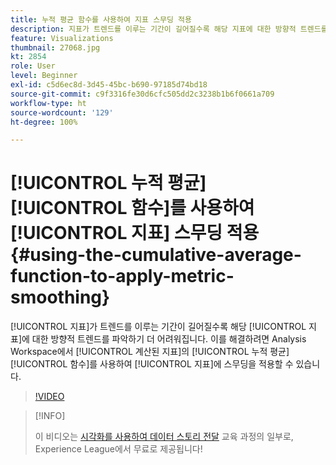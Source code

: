 ```yaml
---
title: 누적 평균 함수를 사용하여 지표 스무딩 적용
description: 지표가 트렌드를 이루는 기간이 길어질수록 해당 지표에 대한 방향적 트렌드를 파악하기 더 어려워집니다. 이를 해결하려면 Analysis Workspace에서 계산된 지표의 누적 평균 함수를 사용하여 지표에 스무딩을 적용할 수 있습니다.
feature: Visualizations
thumbnail: 27068.jpg
kt: 2854
role: User
level: Beginner
exl-id: c5d6ec8d-3d45-45bc-b690-97185d74bd18
source-git-commit: c9f3316fe30d6cfc505dd2c3238b1b6f0661a709
workflow-type: ht
source-wordcount: '129'
ht-degree: 100%

---
```


# [!UICONTROL 누적 평균] [!UICONTROL 함수]를 사용하여 [!UICONTROL 지표] 스무딩 적용 {#using-the-cumulative-average-function-to-apply-metric-smoothing}

[!UICONTROL 지표]가 트렌드를 이루는 기간이 길어질수록 해당 [!UICONTROL 지표]에 대한 방향적 트렌드를 파악하기 더 어려워집니다. 이를 해결하려면 Analysis Workspace에서 [!UICONTROL 계산된 지표]의 [!UICONTROL 누적 평균] [!UICONTROL 함수]를 사용하여 [!UICONTROL 지표]에 스무딩을 적용할 수 있습니다.

>[!VIDEO](https://video.tv.adobe.com/v/27068/?quality=9)

>[!INFO]
>
> 이 비디오는 [시각화를 사용하여 데이터 스토리 전달](https://experienceleague.adobe.com/?recommended=Analytics-U-1-2021.1.visualizations) 교육 과정의 일부로, Experience League에서 무료로 제공됩니다!
